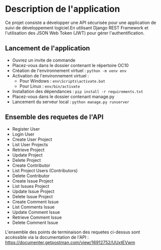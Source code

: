# Description de l'application

Ce projet consiste a développer une API sécurisée pour une application de suivi de 
développement logiciel.En utilisant Django REST Framework et l'utilisation des JSON Web Token (JWT) pour gérer l'authentification.

## Lancement de l'application

* Ouvrez un invite de commande
* Placez-vous dans le dossier contenant le répertoire OC10
* Création de l'environnement virtuel : ```python -m venv env```
* Activation de l'environnement virtuel :
    * Pour Windows : ```env\Scripts\activate.bat```
    * Pour Linux   : ```env/bin/activate```
* Installation des dépendances : ```pip install -r requirements.txt```
* Placez-vous dans le dossier contenant manage.py
* Lancement du serveur local : ```python manage.py runserver```

## Ensemble des requetes de l'API

* Register User
* Login User
* Create User Project
* List User Projects
* Retrieve Project
* Update Project
* Delete Project
* Create Contributor
* List Project Users (Contributors)
* Delete Contributor
* Create Issue Project
* List Issues Project
* Update Issue Project
* Delete Issue Project
* Create Comment Issue
* List Comments Issue
* Update Comment Issue
* Retrieve Comment Issue
* Delete Comment Issue

L'ensemble des points de terminaison des requetes ci-dessus sont accéssible via la documentation
de l'API : https://documenter.getpostman.com/view/16912752/UUxtEVwm
